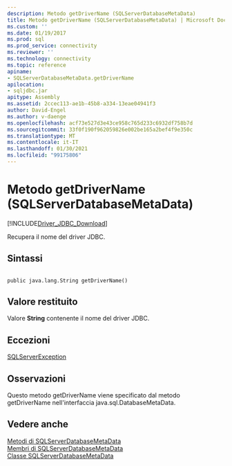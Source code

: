 ```yaml
---
description: Metodo getDriverName (SQLServerDatabaseMetaData)
title: Metodo getDriverName (SQLServerDatabaseMetaData) | Microsoft Docs
ms.custom: ''
ms.date: 01/19/2017
ms.prod: sql
ms.prod_service: connectivity
ms.reviewer: ''
ms.technology: connectivity
ms.topic: reference
apiname:
- SQLServerDatabaseMetaData.getDriverName
apilocation:
- sqljdbc.jar
apitype: Assembly
ms.assetid: 2ccec113-ae1b-45b8-a334-13eae04941f3
author: David-Engel
ms.author: v-daenge
ms.openlocfilehash: acf73e527d3e43ce958c765d233c6932df758b7d
ms.sourcegitcommit: 33f0f190f962059826e002be165a2bef4f9e350c
ms.translationtype: MT
ms.contentlocale: it-IT
ms.lasthandoff: 01/30/2021
ms.locfileid: "99175806"
---
```

# <a name="getdrivername-method-sqlserverdatabasemetadata"></a>Metodo getDriverName (SQLServerDatabaseMetaData)
[!INCLUDE[Driver_JDBC_Download](../../../includes/driver_jdbc_download.md)]

  Recupera il nome del driver JDBC.  
  
## <a name="syntax"></a>Sintassi  
  
```  
  
public java.lang.String getDriverName()  
```  
  
## <a name="return-value"></a>Valore restituito  
 Valore **String** contenente il nome del driver JDBC.  
  
## <a name="exceptions"></a>Eccezioni  
 [SQLServerException](../../../connect/jdbc/reference/sqlserverexception-class.md)  
  
## <a name="remarks"></a>Osservazioni  
 Questo metodo getDriverName viene specificato dal metodo getDriverName nell'interfaccia java.sql.DatabaseMetaData.  
  
## <a name="see-also"></a>Vedere anche  
 [Metodi di SQLServerDatabaseMetaData](../../../connect/jdbc/reference/sqlserverdatabasemetadata-methods.md)   
 [Membri di SQLServerDatabaseMetaData](../../../connect/jdbc/reference/sqlserverdatabasemetadata-members.md)   
 [Classe SQLServerDatabaseMetaData](../../../connect/jdbc/reference/sqlserverdatabasemetadata-class.md)  
  
  
